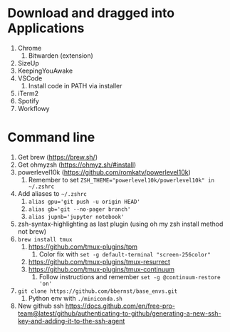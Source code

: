 # Download and dragged into Applications
1. Chrome
    1. Bitwarden (extension)
1. SizeUp
1. KeepingYouAwake
1. VSCode
    1. Install code in PATH via installer
1. iTerm2
1. Spotify
1. Workflowy

# Command line
1. Get brew (https://brew.sh/)
1. Get ohmyzsh (https://ohmyz.sh/#install)
1. powerlevel10k (https://github.com/romkatv/powerlevel10k)
    1. Remember to set `ZSH_THEME="powerlevel10k/powerlevel10k" in ~/.zshrc`
1. Add aliases to `~/.zshrc`
    1. `alias gpu='git push -u origin HEAD'`
    1. `alias gb='git --no-pager branch'`
    1. `alias jupnb='jupyter notebook'`
1. zsh-syntax-highlighting as last plugin (using oh my zsh install method not brew)
1. `brew install tmux`
    1. https://github.com/tmux-plugins/tpm
        1. Color fix with `set -g default-terminal "screen-256color"`
    1. https://github.com/tmux-plugins/tmux-resurrect
    1. https://github.com/tmux-plugins/tmux-continuum
        1. Follow instructions and remember `set -g @continuum-restore 'on'`
1. `git clone https://github.com/bbernst/base_envs.git`
    1. Python env with `./miniconda.sh`
1. New github ssh https://docs.github.com/en/free-pro-team@latest/github/authenticating-to-github/generating-a-new-ssh-key-and-adding-it-to-the-ssh-agent